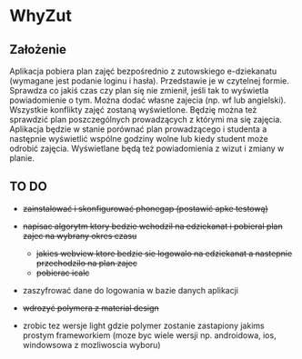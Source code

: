 # WhyZut

## Założenie

Aplikacja pobiera plan zajęć bezpośrednio z zutowskiego e-dziekanatu (wymagane jest podanie loginu i hasła). Przedstawie je w czytelnej formie. Sprawdza co jakiś czas czy plan się nie zmienił, jeśli tak to wyświetla powiadomienie o tym. Można dodać własne zajecia (np. wf lub angielski). Wszystkie konflikty zajęć zostaną wyświetlone. Będzię można też sprawdzić plan poszczególnych prowadzących z którymi ma się zajęcia. Aplikacja będzie w stanie porównać plan prowadzącego i studenta a następnie wyświetlić wspólne godziny wolne lub kiedy student może odrobić zajęcia. Wyświetlane będą też powiadomienia z wizut i zmiany w planie.

## TO DO

- ~~zainstalować i skonfigurować phonegap (postawić apke testową)~~

- ~~napisac algorytm ktory bedzie wchodzil na edziekanat i pobieral plan zajec na wybrany okres czasu~~
  - ~~jakies webview ktore bedzie sie logowalo na edziekanat a nastepnie przechodzilo na plan zajec~~
  - ~~pobierac icalc~~

- zaszyfrować dane do logowania w bazie danych aplikacji

- ~~wdrozyć polymera z material design~~

- zrobic tez wersje light gdzie polymer zostanie zastapiony jakims prostym frameworkiem (moze byc wiele wersji np. androidowa, ios, windowsowa z mozliwoscia wyboru)
